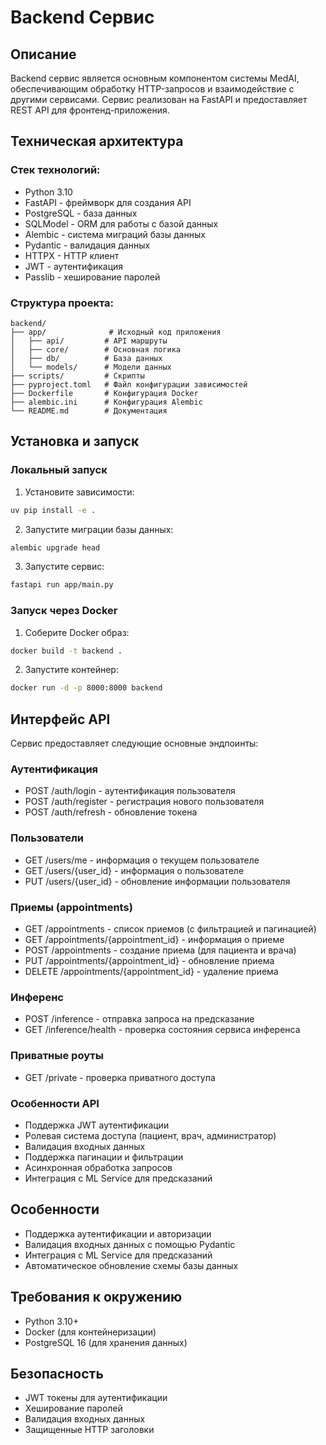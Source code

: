 # Backend Сервис

## Описание
Backend сервис является основным компонентом системы MedAI, обеспечивающим обработку HTTP-запросов и взаимодействие с другими сервисами. Сервис реализован на FastAPI и предоставляет REST API для фронтенд-приложения.

## Техническая архитектура

### Стек технологий:
- Python 3.10
- FastAPI - фреймворк для создания API
- PostgreSQL - база данных
- SQLModel - ORM для работы с базой данных
- Alembic - система миграций базы данных
- Pydantic - валидация данных
- HTTPX - HTTP клиент
- JWT - аутентификация
- Passlib - хеширование паролей

### Структура проекта:
```
backend/
├── app/              # Исходный код приложения
│   ├── api/         # API маршруты
│   ├── core/        # Основная логика
│   ├── db/          # База данных
│   └── models/      # Модели данных
├── scripts/         # Скрипты
├── pyproject.toml   # Файл конфигурации зависимостей
├── Dockerfile       # Конфигурация Docker
├── alembic.ini      # Конфигурация Alembic
└── README.md        # Документация
```

## Установка и запуск

### Локальный запуск
1. Установите зависимости:
```bash
uv pip install -e .
```

2. Запустите миграции базы данных:
```bash
alembic upgrade head
```

3. Запустите сервис:
```bash
fastapi run app/main.py
```

### Запуск через Docker
1. Соберите Docker образ:
```bash
docker build -t backend .
```

2. Запустите контейнер:
```bash
docker run -d -p 8000:8000 backend
```

## Интерфейс API
Сервис предоставляет следующие основные эндпоинты:

### Аутентификация
- POST /auth/login - аутентификация пользователя
- POST /auth/register - регистрация нового пользователя
- POST /auth/refresh - обновление токена

### Пользователи
- GET /users/me - информация о текущем пользователе
- GET /users/{user_id} - информация о пользователе
- PUT /users/{user_id} - обновление информации пользователя

### Приемы (appointments)
- GET /appointments - список приемов (с фильтрацией и пагинацией)
- GET /appointments/{appointment_id} - информация о приеме
- POST /appointments - создание приема (для пациента и врача)
- PUT /appointments/{appointment_id} - обновление приема
- DELETE /appointments/{appointment_id} - удаление приема

### Инференс
- POST /inference - отправка запроса на предсказание
- GET /inference/health - проверка состояния сервиса инференса

### Приватные роуты
- GET /private - проверка приватного доступа

### Особенности API
- Поддержка JWT аутентификации
- Ролевая система доступа (пациент, врач, администратор)
- Валидация входных данных
- Поддержка пагинации и фильтрации
- Асинхронная обработка запросов
- Интеграция с ML Service для предсказаний

## Особенности
- Поддержка аутентификации и авторизации
- Валидация входных данных с помощью Pydantic
- Интеграция с ML Service для предсказаний
- Автоматическое обновление схемы базы данных

## Требования к окружению
- Python 3.10+
- Docker (для контейнеризации)
- PostgreSQL 16 (для хранения данных)

## Безопасность
- JWT токены для аутентификации
- Хеширование паролей
- Валидация входных данных
- Защищенные HTTP заголовки
